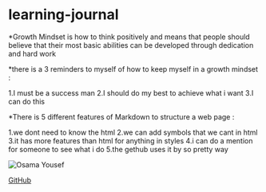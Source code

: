 # learning-journal
*Growth Mindset is how to think positively and means that people should believe that their most basic abilities can be developed through dedication and hard work

*there is a 3 reminders to myself of how to keep myself in a growth mindset :

1.I must be a success man
2.I should do my best to achieve what i want
3.I can do this

*There is 5 different features of Markdown to structure a web page :

1.we dont need to know the html
2.we can add symbols that we cant in html 
3.it has more features than html for anything in styles
4.i can do a mention for someone to see what i do
5.the gethub uses it by so pretty way

![Osama Yousef](https://scontent.famm2-2.fna.fbcdn.net/v/t31.0-0/p640x640/16299813_1087917341335079_5566018892039001048_o.jpg?_nc_cat=105&_nc_ohc=-OM27s33cF8AX__G4Ff&_nc_ht=scontent.famm2-2.fna&_nc_tp=6&oh=b6776a1e0632ff81ebdcfafc30ff01ca&oe=5E8E0857)

[GitHub](  )
